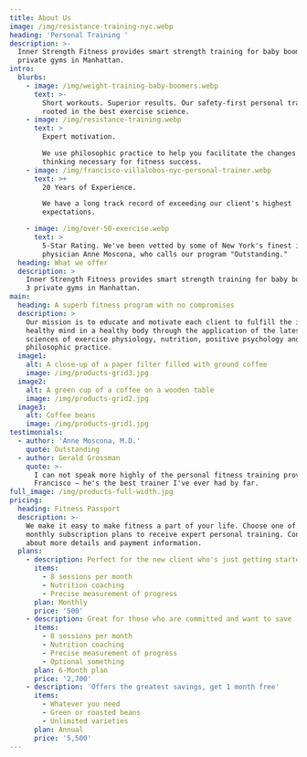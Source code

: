 ```yaml
---
title: About Us
image: /img/resistance-training-nyc.webp
heading: 'Personal Training '
description: >-
  Inner Strength Fitness provides smart strength training for baby boomers at 3
  private gyms in Manhattan.
intro:
  blurbs:
    - image: /img/weight-training-baby-boomers.webp
      text: >-
        Short workouts. Superior results. Our safety-first personal training is
        rooted in the best exercise science.
    - image: /img/resistance-training.webp
      text: >
        Expert motivation.

        We use philosophic practice to help you facilitate the changes to your
        thinking necessary for fitness success. 
    - image: /img/francisco-villalobos-nyc-personal-trainer.webp
      text: >+
        20 Years of Experience.

        We have a long track record of exceeding our client's highest
        expectations. 

    - image: /img/over-50-exercise.webp
      text: >
        5-Star Rating. We've been vetted by some of New York's finest including
        physician Anne Moscona, who calls our program "Outstanding."
  heading: What we offer
  description: >
    Inner Strength Fitness provides smart strength training for baby boomers at
    3 private gyms in Manhattan.
main:
  heading: A superb fitness program with no compromises
  description: >
    Our mission is to educate and motivate each client to fulfill the ideal of a
    healthy mind in a healthy body through the application of the latest in the
    sciences of exercise physiology, nutrition, positive psychology and
    philosophic practice.
  image1:
    alt: A close-up of a paper filter filled with ground coffee
    image: /img/products-grid3.jpg
  image2:
    alt: A green cup of a coffee on a wooden table
    image: /img/products-grid2.jpg
  image3:
    alt: Coffee beans
    image: /img/products-grid1.jpg
testimonials:
  - author: 'Anne Moscona, M.D.'
    quote: Outstanding
  - author: Gerald Grossman
    quote: >-
      I can not speak more highly of the personal fitness training provided by
      Francisco – he's the best trainer I've ever had by far.
full_image: /img/products-full-width.jpg
pricing:
  heading: Fitness Passport
  description: >-
    We make it easy to make fitness a part of your life. Choose one of our
    monthly subscription plans to receive expert personal training. Contact us
    about more details and payment information.
  plans:
    - description: Perfect for the new client who's just getting started
      items:
        - 8 sessions per month
        - Nutrition coaching
        - Precise measurement of progress
      plan: Monthly
      price: '500'
    - description: Great for those who are committed and want to save
      items:
        - 8 sessions per month
        - Nutrition coaching
        - Precise measurement of progress
        - Optional something
      plan: 6-Month plan
      price: '2,700'
    - description: 'Offers the greatest savings, get 1 month free'
      items:
        - Whatever you need
        - Green or roasted beans
        - Unlimited varieties
      plan: Annual
      price: '5,500'
---
```


